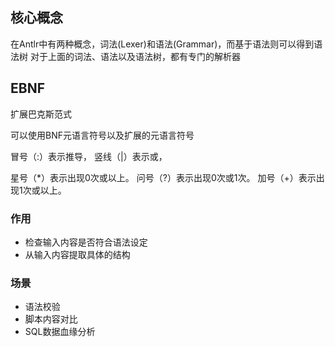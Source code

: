 
## 核心概念

在Antlr中有两种概念，词法(Lexer)和语法(Grammar)，而基于语法则可以得到语法树
对于上面的词法、语法以及语法树，都有专门的解析器


## EBNF
扩展巴克斯范式

可以使用BNF元语言符号以及扩展的元语言符号

冒号（:）表示推导，
竖线（|）表示或，

星号（*）表示出现0次或以上。
问号（?）表示出现0次或1次。
加号（+）表示出现1次或以上。

### 作用

* 检查输入内容是否符合语法设定
* 从输入内容提取具体的结构


### 场景
* 语法校验
* 脚本内容对比
* SQL数据血缘分析